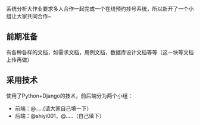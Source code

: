 系统分析大作业要求多人合作一起完成一个在线预约挂号系统，所以新开了一个小组让大家共同合作~

## 前期准备

有各种各样的文档，如需求文档，用例文档，数据库设计文档等等（这一块等文档上传再做）

## 采用技术

使用了Python+Django的技术，前后端分为两个小组：
* 前端：@.....(请大家自己填一下）
* 后端：@shiyi001，@.....（自己填下）
